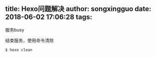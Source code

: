 title: Hexo问题解决
author: songxingguo
date: 2018-06-02 17:06:28
tags:
---
服务busy

结束服务，使用命令清除
```bash
$ hexo clean
```

